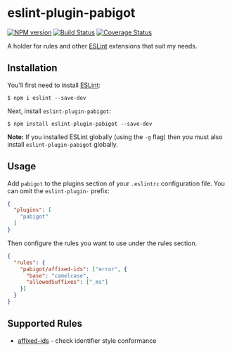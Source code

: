 # eslint-plugin-pabigot

[![NPM version](https://img.shields.io/npm/v/eslint-plugin-pabigot.svg)](https://www.npmjs.com/package/eslint-plugin-pabigot "View this project on NPM")
[![Build Status](https://travis-ci.org/pabigot/eslint-plugin-pabigot.svg?branch=master)](https://travis-ci.org/pabigot/eslint-plugin-pabigot "Check build status on TravisCI")
[![Coverage Status](https://coveralls.io/repos/github/pabigot/eslint-plugin-pabigot/badge.svg?branch=master)](https://coveralls.io/github/pabigot/eslint-plugin-pabigot?branch=master "Check coverage status on Coveralls")

A holder for rules and other [ESLint][] extensions that suit my needs.

## Installation

You'll first need to install [ESLint][]:

```
$ npm i eslint --save-dev
```

Next, install `eslint-plugin-pabigot`:

```
$ npm install eslint-plugin-pabigot --save-dev
```

**Note:** If you installed ESLint globally (using the `-g` flag) then
you must also install `eslint-plugin-pabigot` globally.

## Usage

Add `pabigot` to the plugins section of your `.eslintrc` configuration
file. You can omit the `eslint-plugin-` prefix:

```json
{
  "plugins": [
    "pabigot"
  ]
}
```


Then configure the rules you want to use under the rules section.

```json
{
  "rules": {
    "pabigot/affixed-ids": ["error", {
      "base": "camelcase",
      "allowedSuffixes": ["_ms"]
    }]
  }
}
```

## Supported Rules

* [affixed-ids](docs/rules/affixed-ids.md) - check identifier style conformance

[ESLint]: http://eslint.org
